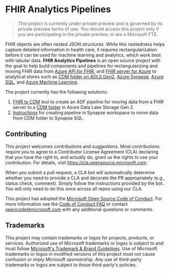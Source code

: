 # FHIR Analytics Pipelines

> This project is currently under private preview and is governed by its private preview terms of use. You should access this project only if you are participating in the private preview, or are a Microsoft FTE.

FHIR objects are often nested JSON structures. While this nestedness helps capture detailed information in health care, it requires rectangularization before it can be used for machine learning and analytics, which work best with tabular data. **FHIR Analytics Pipelines** is an open source project with the goal to help build components and pipelines for rectangularizing and moving FHIR data from [Azure API for FHIR](https://azure.microsoft.com/en-us/services/azure-api-for-fhir/), and [FHIR server for Azure](https://github.com/microsoft/fhir-server) to analytical stores such as [CDM folder on ADLS Gen2](https://docs.microsoft.com/en-us/common-data-model/data-lake), [Azure Synapse](https://azure.microsoft.com/en-us/services/synapse-analytics/), [Azure SQL](https://azure.microsoft.com/en-us/services/sql-database/), and [Azure Machine Learning](https://azure.microsoft.com/en-us/services/machine-learning/).

The project currently has the following solutions:

1. [FHIR to CDM](docs/fhir-to-cdm.md) tool  to create an ADF pipeline for moving data from a FHIR server to a [CDM folder](https://docs.microsoft.com/en-us/common-data-model/data-lake) in Azure Data Lake Storage Gen 2.
1. [Instructions](docs/cdm-to-synapse.md) for creating pipeline in Synapse workspace to move data from CDM folder to Synapse SQL.

## Contributing

This project welcomes contributions and suggestions.  Most contributions require you to agree to a
Contributor License Agreement (CLA) declaring that you have the right to, and actually do, grant us
the rights to use your contribution. For details, visit https://cla.opensource.microsoft.com.

When you submit a pull request, a CLA bot will automatically determine whether you need to provide
a CLA and decorate the PR appropriately (e.g., status check, comment). Simply follow the instructions
provided by the bot. You will only need to do this once across all repos using our CLA.

This project has adopted the [Microsoft Open Source Code of Conduct](https://opensource.microsoft.com/codeofconduct/).
For more information see the [Code of Conduct FAQ](https://opensource.microsoft.com/codeofconduct/faq/) or
contact [opencode@microsoft.com](mailto:opencode@microsoft.com) with any additional questions or comments.

## Trademarks

This project may contain trademarks or logos for projects, products, or services. Authorized use of Microsoft 
trademarks or logos is subject to and must follow 
[Microsoft's Trademark & Brand Guidelines](https://www.microsoft.com/en-us/legal/intellectualproperty/trademarks/usage/general).
Use of Microsoft trademarks or logos in modified versions of this project must not cause confusion or imply Microsoft sponsorship.
Any use of third-party trademarks or logos are subject to those third-party's policies.
